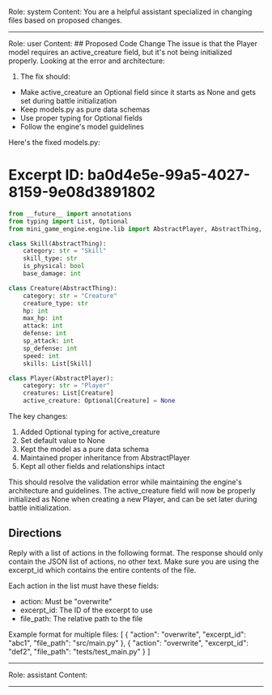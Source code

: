 Role: system
Content: You are a helpful assistant specialized in changing files based on proposed changes.
__________________
Role: user
Content: ## Proposed Code Change
The issue is that the Player model requires an active_creature field, but it's not being initialized properly. Looking at the error and architecture:

1. The fix should:
- Make active_creature an Optional field since it starts as None and gets set during battle initialization
- Keep models.py as pure data schemas
- Use proper typing for Optional fields
- Follow the engine's model guidelines

Here's the fixed models.py:

# Excerpt ID: ba0d4e5e-99a5-4027-8159-9e08d3891802
```python main_game/models.py
from __future__ import annotations
from typing import List, Optional
from mini_game_engine.engine.lib import AbstractPlayer, AbstractThing, Field

class Skill(AbstractThing):
    category: str = "Skill"
    skill_type: str
    is_physical: bool
    base_damage: int

class Creature(AbstractThing):
    category: str = "Creature"
    creature_type: str
    hp: int
    max_hp: int
    attack: int
    defense: int 
    sp_attack: int
    sp_defense: int
    speed: int
    skills: List[Skill]

class Player(AbstractPlayer):
    category: str = "Player"
    creatures: List[Creature]
    active_creature: Optional[Creature] = None
```

The key changes:
1. Added Optional typing for active_creature
2. Set default value to None
3. Kept the model as a pure data schema
4. Maintained proper inheritance from AbstractPlayer
5. Kept all other fields and relationships intact

This should resolve the validation error while maintaining the engine's architecture and guidelines. The active_creature field will now be properly initialized as None when creating a new Player, and can be set later during battle initialization.

## Directions
Reply with a list of actions in the following format. The response should only contain the JSON list of actions, no other text.
Make sure you are using the excerpt_id which contains the entire contents of the file.

Each action in the list must have these fields:
- action: Must be "overwrite"
- excerpt_id: The ID of the excerpt to use
- file_path: The relative path to the file

Example format for multiple files:
[
    {
        "action": "overwrite",
        "excerpt_id": "abc1",
        "file_path": "src/main.py"
    },
    {
        "action": "overwrite",
        "excerpt_id": "def2",
        "file_path": "tests/test_main.py"
    }
]
__________________
Role: assistant
Content: 
__________________
